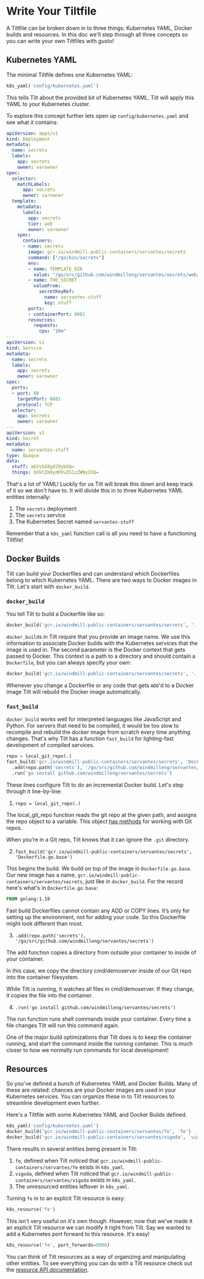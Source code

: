 # Write Your Tiltfile

A Tiltfile can be broken down in to three things: Kubernetes YAML, Docker builds and resources. In this doc we'll step through all three concepts so you can write your own Tiltfiles with gusto!

## Kubernetes YAML
The minimal Tiltfile defines one Kubernetes YAML:

```python
k8s_yaml('config/kubernetes.yaml')
```

This tells Tilt about the provided bit of Kubernetes YAML. Tilt will apply this YAML to your Kubernetes cluster.

To explore this concept further lets open up `config/kubernetes.yaml` and see what it contains:

```yaml
apiVersion: apps/v1
kind: Deployment
metadata:
  name: secrets
  labels:
    app: secrets
    owner: varowner
spec:
  selector:
    matchLabels:
      app: secrets
      owner: varowner
  template:
    metadata:
      labels:
        app: secrets
        tier: web
        owner: varowner
    spec:
      containers:
      - name: secrets
        image: gcr.io/windmill-public-containers/servantes/secrets
        command: ["/go/bin/secrets"]
        env:
        - name: TEMPLATE_DIR
          value: "/go/src/github.com/windmilleng/servantes/secrets/web/templates"
        - name: THE_SECRET
          valueFrom:
            secretKeyRef:
              name: servantes-stuff
              key: stuff
        ports:
        - containerPort: 8081
        resources:
          requests:
            cpu: "10m"
---
apiVersion: v1
kind: Service
metadata:
  name: secrets
  labels:
    app: secrets
    owner: varowner
spec:
  ports:
  - port: 80
    targetPort: 8081
    protocol: TCP
  selector:
    app: secrets
    owner: varowner
---
apiVersion: v1
kind: Secret
metadata:
  name: servantes-stuff
type: Opaque
data:
  stuff: aGVsbG8gd29ybGQ=
  things: bXktZm9ydHVuZS1zZWNyZXQ=
```

That's a lot of YAML! Luckily for us Tilt will break this down and keep track of it so we don't have to. It will divide this in to three Kubernetes YAML entities internally:

1. The `secrets` deployment
2. The `secrets` service
3. The Kubernetes Secret named `servantes-stuff`

Remember that a `k8s_yaml` function call is all you need to have a functioning Tiltfile!

## Docker Builds
Tilt can build your Dockerfiles and can understand which Dockerfiles belong to which Kubernetes YAML. There are two ways to Docker images in Tilt. Let's start with `docker_build`.

### `docker_build`

You tell Tilt to build a Dockerfile like so:

```python
docker_build('gcr.io/windmill-public-containers/servantes/secrets', '.')
```

`docker_build`s in Tilt require that you provide an image name. We use this information to associate Docker builds with the Kubernetes services that the image is used in. The second parameter is the Docker context that gets passed to Docker. This context is a path to a directory and should contain a `Dockerfile`, but you can always specify your own:

```python
docker_build('gcr.io/windmill-public-containers/servantes/secrets', '.', dockerfile='config/Dockerfile')
```

Whenever you change a Dockerfile or any code that gets `ADD`'d to a Docker image Tilt will rebuild the Docker image automatically.

### `fast_build`

`docker_build` works well for interpreted languages like JavaScript and Python. For servers that need to be compiled, it would be too slow to recompile and rebuild the docker image from scratch every time anything changes. That's why Tilt has a function `fast_build` for lighting-fast development of compiled services.

```python
repo = local_git_repo(.)
fast_build('gcr.io/windmill-public-containers/servantes/secrets', 'Dockerfile.go.base')
  .add(repo.path('secrets'), '/go/src/github.com/windmilleng/servantes/secrets')
  .run('go install github.com/windmilleng/servantes/secrets')
```

These lines configure Tilt to do an incremental Docker build. Let's step through it line-by-line:

1. `repo = local_git_repo(.)`

The local_git_repo function reads the git repo at the given path, and assigns the repo object to a variable. This object [has methods](TODO) for working with Git repos.

When you’re in a Git repo, Tilt knows that it can ignore the `.git` directory.

2. `fast_build('gcr.io/windmill-public-containers/servantes/secrets', 'Dockerfile.go.base')`

This begins the build. We build on top of the image in `Dockerfile.go.base`. Our new image has a name, `gcr.io/windmill-public-containers/servantes/secrets`, just like in `docker_build`. For the record here's what's in `Dockerfile.go.base`:

```Dockerfile
FROM golang:1.10
```

Fast build Dockerfiles cannot contain any ADD or COPY lines. It’s only for setting up the environment, not for adding your code. So this Dockerfile might look different than most.

3. `.add(repo.path('secrets'), '/go/src/github.com/windmilleng/servantes/secrets')`

The add function copies a directory from outside your container to inside of your container.

In this case, we copy the directory cmd/demoserver inside of our Git repo into the container filesystem.

While Tilt is running, it watches all files in cmd/demoserver. If they change, it copies the file into the container.

4. `.run('go install github.com/windmilleng/servantes/secrets')`

The run function runs shell commands inside your container. Every time a file changes Tilt will run this command again.

One of the major build optimizations that Tilt does is to keep the container running, and start the command inside the running container. This is much closer to how we normally run commands for local development!

## Resources
So you've defined a bunch of Kubernetes YAML and Docker Builds. Many of these are related: chances are your Docker images are used in your Kubernetes services. You can organize these in to Tilt resources to streamline development even further.

Here's a Tiltfile with some Kubernetes YAML and Docker Builds defined.

```python
k8s_yaml('config/kubernetes.yaml')
docker_build('gcr.io/windmill-public-containers/servantes/fe', 'fe')
docker_build('gcr.io/windmill-public-containers/servantes/vigoda', 'vigoda')
```

There results in several entities being present in Tilt:

1. `fe`, defined when Tilt noticed that `gcr.io/windmill-public-containers/servantes/fe` exists in `k8s_yaml`.
2. `vigoda`, defined when Tilt noticed that `gcr.io/windmill-public-containers/servantes/vigoda` exists in `k8s_yaml`.
3. The unresourced entities leftover in `k8s_yaml`.

Turning `fe` in to an explicit Tilt resource is easy:

```python
k8s_resource('fe')
```

This isn't very useful on it's own though. However, now that we've made it an explicit Tilt resource we can modify it right from Tilt. Say we wanted to add a Kubernetes port forward to this resource. It's easy!

```python
k8s_resource('fe', port_forwards=9000)
```

You can think of Tilt resources as a way of organizing and manipulating other entities. To see everything you can do with a Tilt resource check out the [resource API documentation](TODO).
